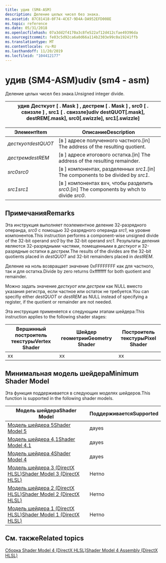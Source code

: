 ```yaml
---
title: удив (SM4-ASM)
description: Деление целых чисел без знака.
ms.assetid: 87C81418-0F74-4C67-9D4A-DA952EFD008E
ms.topic: reference
ms.date: 05/31/2018
ms.openlocfilehash: 07a3dd2f4170a3c8fe522af12d412cfae49396da
ms.sourcegitcommit: fe03c5d92ca6a0d66a114b2303e99c0a19241ffb
ms.translationtype: MT
ms.contentlocale: ru-RU
ms.lasthandoff: 11/20/2019
ms.locfileid: "104412177"
---
```

# <a name="udiv-sm4---asm"></a><span data-ttu-id="ee455-103">удив (SM4-ASM)</span><span class="sxs-lookup"><span data-stu-id="ee455-103">udiv (sm4 - asm)</span></span>

<span data-ttu-id="ee455-104">Деление целых чисел без знака.</span><span class="sxs-lookup"><span data-stu-id="ee455-104">Unsigned integer divide.</span></span>



| <span data-ttu-id="ee455-105">удив Десткуот \[ . Mask \] , дестрем \[ . Mask \] , src0 \[ . свиззле \] , src1 \[ . свиззле\]</span><span class="sxs-lookup"><span data-stu-id="ee455-105">udiv destQUOT\[.mask\], destREM\[.mask\], src0\[.swizzle\], src1\[.swizzle\]</span></span> |
|------------------------------------------------------------------------------|



 



| <span data-ttu-id="ee455-106">Элемент</span><span class="sxs-lookup"><span data-stu-id="ee455-106">Item</span></span>                                                                                                   | <span data-ttu-id="ee455-107">Описание</span><span class="sxs-lookup"><span data-stu-id="ee455-107">Description</span></span>                                                |
|--------------------------------------------------------------------------------------------------------|------------------------------------------------------------|
| <span data-ttu-id="ee455-108"><span id="destQUOT"></span><span id="destquot"></span><span id="DESTQUOT"></span>*десткуот*</span><span class="sxs-lookup"><span data-stu-id="ee455-108"><span id="destQUOT"></span><span id="destquot"></span><span id="DESTQUOT"></span>*destQUOT*</span></span><br/> | <span data-ttu-id="ee455-109">\[в \] адресе полученного частного.</span><span class="sxs-lookup"><span data-stu-id="ee455-109">\[in\] The address of the resulting quotient.</span></span><br/>   |
| <span data-ttu-id="ee455-110"><span id="destREM"></span><span id="destrem"></span><span id="DESTREM"></span>*дестрем*</span><span class="sxs-lookup"><span data-stu-id="ee455-110"><span id="destREM"></span><span id="destrem"></span><span id="DESTREM"></span>*destREM*</span></span><br/>     | <span data-ttu-id="ee455-111">\[в \] адресе итогового остатка.</span><span class="sxs-lookup"><span data-stu-id="ee455-111">\[in\] The address of the resulting remainder.</span></span><br/>  |
| <span data-ttu-id="ee455-112"><span id="src0"></span><span id="SRC0"></span>*src0*</span><span class="sxs-lookup"><span data-stu-id="ee455-112"><span id="src0"></span><span id="SRC0"></span>*src0*</span></span><br/>                                        | <span data-ttu-id="ee455-113">\[в \] компонентах, разделенных *src1*.</span><span class="sxs-lookup"><span data-stu-id="ee455-113">\[in\] The components to be divided by *src1*.</span></span><br/>  |
| <span data-ttu-id="ee455-114"><span id="src1"></span><span id="SRC1"></span>*src1*</span><span class="sxs-lookup"><span data-stu-id="ee455-114"><span id="src1"></span><span id="SRC1"></span>*src1*</span></span><br/>                                        | <span data-ttu-id="ee455-115">\[в \] компонентах вхч, чтобы разделить *src0*.</span><span class="sxs-lookup"><span data-stu-id="ee455-115">\[in\] The components by whch to divide *src0*.</span></span><br/> |



 

## <a name="remarks"></a><span data-ttu-id="ee455-116">Примечания</span><span class="sxs-lookup"><span data-stu-id="ee455-116">Remarks</span></span>

<span data-ttu-id="ee455-117">Эта инструкция выполняет поэлементное деление 32-разрядного операнда, *src0* с помощью 32-разрядного операнда *src1*, на уровне компонентов.</span><span class="sxs-lookup"><span data-stu-id="ee455-117">This instruction performs a component-wise unsigned divide of the 32-bit operand *src0* by the 32-bit operand *src1*.</span></span> <span data-ttu-id="ee455-118">Результаты деления являются 32-разрядными частями, помещенными в *десткуот* и 32-разрядные остатки в *дестрем*.</span><span class="sxs-lookup"><span data-stu-id="ee455-118">The results of the divides are the 32-bit quotients placed in *destQUOT* and 32-bit remainders placed in *destREM*.</span></span>

<span data-ttu-id="ee455-119">Деление на ноль возвращает значение 0xFFFFFFFF как для частного, так и для остатка.</span><span class="sxs-lookup"><span data-stu-id="ee455-119">Divide by zero returns 0xffffffff for both quotient and remainder.</span></span>

<span data-ttu-id="ee455-120">Можно задать значение *десткуот* или *дестрем* как NULL вместо указания регистра, если частное или остаток не требуется.</span><span class="sxs-lookup"><span data-stu-id="ee455-120">You can specifiy either *destQUOT* or *destREM* as NULL instead of specifying a register, if the quotient or remainder are not needed.</span></span>

<span data-ttu-id="ee455-121">Эта инструкция применяется к следующим этапам шейдера:</span><span class="sxs-lookup"><span data-stu-id="ee455-121">This instruction applies to the following shader stages:</span></span>



| <span data-ttu-id="ee455-122">Вершинный построитель текстуры</span><span class="sxs-lookup"><span data-stu-id="ee455-122">Vertex Shader</span></span> | <span data-ttu-id="ee455-123">Шейдер геометрии</span><span class="sxs-lookup"><span data-stu-id="ee455-123">Geometry Shader</span></span> | <span data-ttu-id="ee455-124">Построитель текстуры</span><span class="sxs-lookup"><span data-stu-id="ee455-124">Pixel Shader</span></span> |
|---------------|-----------------|--------------|
| <span data-ttu-id="ee455-125">x</span><span class="sxs-lookup"><span data-stu-id="ee455-125">x</span></span>             | <span data-ttu-id="ee455-126">x</span><span class="sxs-lookup"><span data-stu-id="ee455-126">x</span></span>               | <span data-ttu-id="ee455-127">x</span><span class="sxs-lookup"><span data-stu-id="ee455-127">x</span></span>            |



 

## <a name="minimum-shader-model"></a><span data-ttu-id="ee455-128">Минимальная модель шейдера</span><span class="sxs-lookup"><span data-stu-id="ee455-128">Minimum Shader Model</span></span>

<span data-ttu-id="ee455-129">Эта функция поддерживается в следующих моделях шейдеров.</span><span class="sxs-lookup"><span data-stu-id="ee455-129">This function is supported in the following shader models.</span></span>



| <span data-ttu-id="ee455-130">Модель шейдера</span><span class="sxs-lookup"><span data-stu-id="ee455-130">Shader Model</span></span>                                              | <span data-ttu-id="ee455-131">Поддерживается</span><span class="sxs-lookup"><span data-stu-id="ee455-131">Supported</span></span> |
|-----------------------------------------------------------|-----------|
| [<span data-ttu-id="ee455-132">Модель шейдера 5</span><span class="sxs-lookup"><span data-stu-id="ee455-132">Shader Model 5</span></span>](d3d11-graphics-reference-sm5.md)        | <span data-ttu-id="ee455-133">да</span><span class="sxs-lookup"><span data-stu-id="ee455-133">yes</span></span>       |
| [<span data-ttu-id="ee455-134">Модель шейдера 4,1</span><span class="sxs-lookup"><span data-stu-id="ee455-134">Shader Model 4.1</span></span>](dx-graphics-hlsl-sm4.md)              | <span data-ttu-id="ee455-135">да</span><span class="sxs-lookup"><span data-stu-id="ee455-135">yes</span></span>       |
| [<span data-ttu-id="ee455-136">Модель шейдера 4</span><span class="sxs-lookup"><span data-stu-id="ee455-136">Shader Model 4</span></span>](dx-graphics-hlsl-sm4.md)                | <span data-ttu-id="ee455-137">да</span><span class="sxs-lookup"><span data-stu-id="ee455-137">yes</span></span>       |
| [<span data-ttu-id="ee455-138">Модель шейдера 3 (DirectX HLSL)</span><span class="sxs-lookup"><span data-stu-id="ee455-138">Shader Model 3 (DirectX HLSL)</span></span>](dx-graphics-hlsl-sm3.md) | <span data-ttu-id="ee455-139">Нет</span><span class="sxs-lookup"><span data-stu-id="ee455-139">no</span></span>        |
| [<span data-ttu-id="ee455-140">Модель шейдера 2 (DirectX HLSL)</span><span class="sxs-lookup"><span data-stu-id="ee455-140">Shader Model 2 (DirectX HLSL)</span></span>](dx-graphics-hlsl-sm2.md) | <span data-ttu-id="ee455-141">Нет</span><span class="sxs-lookup"><span data-stu-id="ee455-141">no</span></span>        |
| [<span data-ttu-id="ee455-142">Модель шейдера 1 (DirectX HLSL)</span><span class="sxs-lookup"><span data-stu-id="ee455-142">Shader Model 1 (DirectX HLSL)</span></span>](dx-graphics-hlsl-sm1.md) | <span data-ttu-id="ee455-143">Нет</span><span class="sxs-lookup"><span data-stu-id="ee455-143">no</span></span>        |



 

## <a name="related-topics"></a><span data-ttu-id="ee455-144">См. также</span><span class="sxs-lookup"><span data-stu-id="ee455-144">Related topics</span></span>

<dl> <dt>

[<span data-ttu-id="ee455-145">Сборка Shader Model 4 (DirectX HLSL)</span><span class="sxs-lookup"><span data-stu-id="ee455-145">Shader Model 4 Assembly (DirectX HLSL)</span></span>](dx-graphics-hlsl-sm4-asm.md)
</dt> </dl>

 

 





